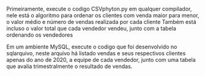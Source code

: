 Primeiramente, execute o codigo CSVphyton.py em qualquer compilador, nele está o algoritmo para ordenar os clientes com venda maior para menor, o valor médio e número de vendas realizada por cada cliente
Também está incluso o valor total que cada vendedor vendeu, junto com a tabela ordenando os vendedores

Em um ambiente MySQL, execute o codigo que foi desenvolvido no sqlarquivo, neste arquivo há listado vendas e seus respectivos clientes apenas do ano de 2020, a equipe de cada vendedor, junto com uma tabela que avalia trimestralmente o resultado de vendas.
